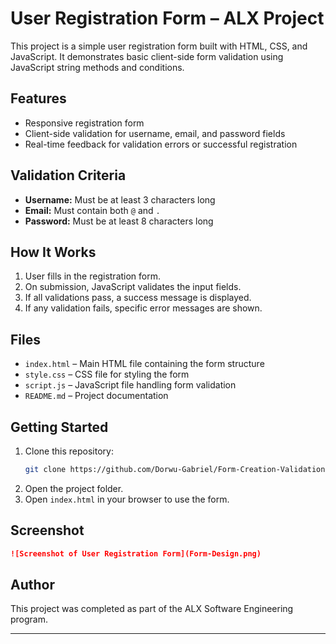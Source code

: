 # User Registration Form – ALX Project

This project is a simple user registration form built with HTML, CSS, and JavaScript. It demonstrates basic client-side form validation using JavaScript string methods and conditions.

## Features

- Responsive registration form
- Client-side validation for username, email, and password fields
- Real-time feedback for validation errors or successful registration

## Validation Criteria

- **Username:** Must be at least 3 characters long
- **Email:** Must contain both `@` and `.`
- **Password:** Must be at least 8 characters long

## How It Works

1. User fills in the registration form.
2. On submission, JavaScript validates the input fields.
3. If all validations pass, a success message is displayed.
4. If any validation fails, specific error messages are shown.

## Files

- `index.html` – Main HTML file containing the form structure
- `style.css` – CSS file for styling the form
- `script.js` – JavaScript file handling form validation
- `README.md` – Project documentation

## Getting Started

1. Clone this repository:
    ```sh
    git clone https://github.com/Dorwu-Gabriel/Form-Creation-Validation
    ```
2. Open the project folder.
3. Open `index.html` in your browser to use the form.

## Screenshot

```markdown
![Screenshot of User Registration Form](Form-Design.png)
```

## Author

This project was completed as part of the ALX Software Engineering program.

---